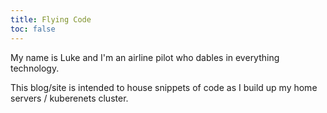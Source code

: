 ```yaml
---
title: Flying Code
toc: false
---
```


My name is Luke and I'm an airline pilot who dables in everything technology.

This blog/site is intended to house snippets of code as I build up my home servers / kuberenets cluster.